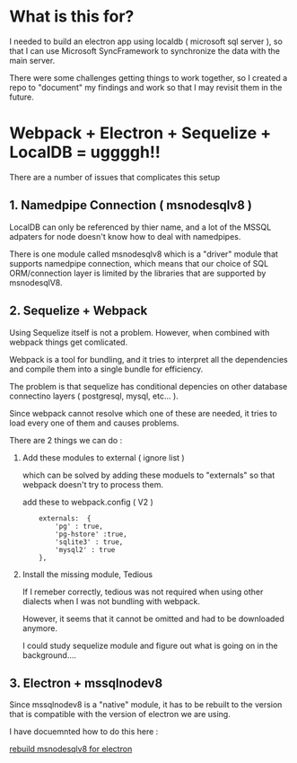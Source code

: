 # What is this for?

I needed to build an electron app using localdb ( microsoft sql server ), so that I can use Microsoft SyncFramework to synchronize the data with the main server.

There were some challenges getting things to work together, so I created a repo to "document" my findings and work so that I may revisit them in the future.


# Webpack + Electron + Sequelize + LocalDB = uggggh!!

There are a number of issues that complicates this setup


## 1. Namedpipe Connection ( msnodesqlv8 )

LocalDB can only be referenced by thier name, and a lot of the MSSQL adpaters for node doesn't know how to deal with namedpipes.

There is one module called msnodesqlv8 which is a "driver" module that supports namedpipe connection, which means that our choice of SQL ORM/connection layer is limited by the libraries that are supported by msnodesqlV8.


## 2. Sequelize + Webpack

Using Sequelize itself is not a problem. However, when combined with webpack things get comlicated.

Webpack is a tool for bundling, and it tries to interpret all the dependencies and compile them into a single bundle for efficiency.

The problem is that sequelize has conditional depencies on other database connectino layers ( postgresql, mysql, etc... ).

Since webpack cannot resolve which one of these are needed, it tries to load every one of them and causes problems.

There are 2 things we can do :

1. Add these modules to external ( ignore list )

    which can be solved by adding these moduels to "externals" so that webpack doesn't try to process them.

    add these to webpack.config ( V2 )
    ```
        externals:  {
            'pg' : true,
            'pg-hstore' :true,
            'sqlite3' : true,
            'mysql2' : true
        },
    ```

2. Install the missing module, Tedious

    If I remeber correctly, tedious was not required when using other dialects when I was not bundling with webpack.

    However, it seems that it cannot be omitted and had to be downloaded anymore.

    I could study sequelize module and figure out what is going on in the background....

    


## 3. Electron + mssqlnodev8

Since mssqlnodev8 is a "native" module, it has to be rebuilt to the version that is compatible with the version of electron we are using.

I have docuemnted how to do this here :


[rebuild msnodesqlv8 for electron](MSNODESQL.md)
